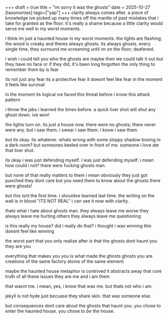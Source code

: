 +++
draft = true
title = "im sorry it was the ghosts"
date = 2025-10-27
[taxonomies]
tags=["yap"]
+++
clarity always comes after. 
a piece of knowledge ive picked up many times off the mantle of past mistakes 
that i take for granted as the floor.
it's really a shame because a little clarity would serve me well in my worst moments.

i think im just a haunted house in my worst moments.
the lights are flashing; the wood is creaky
and theres always ghosts. its always ghosts.
every single time, they surround me screaming 
until im on the floor; deafened.

i wish i could tell you who the ghosts are
maybe then we could talk it out
but they have no face
or if they did, it's been long forgotten
the only thing to remember them by is fear

its not just any fear
its a protective fear
it doesnt feel like fear in the moment
it feels like survival

in the moment its logical
ive faced this threat before
i know this attack pattern

i throw the jabs i learned the times before.
a quick liver shot will shut any ghost down.
ive won!

the lights turn on. its just a house now.
there were no ghosts; there never were any.
but i saw them. i swear i saw them.
i know i saw them.

but its okay. its whatever.
whats wrong with some sloppy shadow boxing in a dark room?
but someones keeled over in front of me.
someone i love ate that liver shot.

its okay i was just defending myself.
i was just defending myself.
i mean how could i not? 
there were fucking ghosts man.

but none of that really matters to them
i mean obviously they just got punched they dont care
but you need them to know about the ghosts
there were ghosts!

but this isnt the first time.
i shouldve learned last time.
the writing on the wall is in blood
"ITS NOT REAL"
i can see it now with clarity.

thats what i hate about ghosts man.
they always leave me worse 
they always leave me hurting others
they always leave me questioning

is this really my house?
did i really do that?
i thought i was winning
this doesnt feel like winning

the worst part 
that you only realize after 
is that the ghosts dont haunt you
they are you

everything that makes you *you*
is what made the ghosts ghosts
you are creations of the same factory
atoms of the same element

maybe the haunted house metaphor is contrived
it abstracts away that core truth of all these issues
they are me and i am them

that wasnt me.
i mean, yes, i know that was me.
but thats not who i am.

jekyll is not hyde just becuase they share skin.
that was someone else.

but consequences dont care about the ghosts that haunt you.
you chose to enter the haunted house.
you chose to *be* the house.


